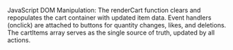 JavaScript DOM Manipulation:
The renderCart function clears and repopulates the cart container with updated item data.
Event handlers (onclick) are attached to buttons for quantity changes, likes, and deletions.
The cartItems array serves as the single source of truth, updated by all actions.
